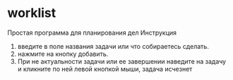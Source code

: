 # worklist
Простая программа для планирования дел
Инструкция
1. введите в поле названия задачи или что собираетесь сделать.
2. нажмите на кнопку добавить.
3. При не актуальности задачи или ее завершении наведите на задачу и кликните по ней левой кнопкой мыши, задача исчезнет

